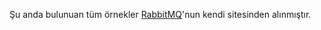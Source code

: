 Şu anda bulunuan tüm örnekler [RabbitMQ](https://www.rabbitmq.com/getstarted.html)'nun kendi sitesinden alınmıştır.
